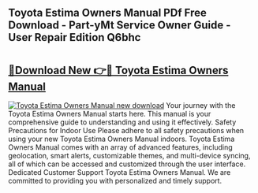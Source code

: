 ## Toyota Estima Owners Manual PDf Free Download - Part-yMt Service Owner Guide - User Repair Edition Q6bhc

# <h2><a href="http://cf10986.oget.top/?id=Toyota+Estima+Owners+Manual">🔗Download New 👉🔴 Toyota Estima Owners Manual</a></h2>

[![Toyota Estima Owners Manual new download](https://i.imgur.com/5g1atiW.png)](http://cf10986.oget.top/?id=Toyota+Estima+Owners+Manual)
Your journey with the Toyota Estima Owners Manual starts here. This manual is your comprehensive guide to understanding and using it effectively. Safety Precautions for Indoor Use Please adhere to all safety precautions when using your new Toyota Estima Owners Manual indoors. Toyota Estima Owners Manual comes with an array of advanced features, including geolocation, smart alerts, customizable themes, and multi-device syncing, all of which can be accessed and customized through the user interface. Dedicated Customer Support Toyota Estima Owners Manual. We are committed to providing you with personalized and timely support.
